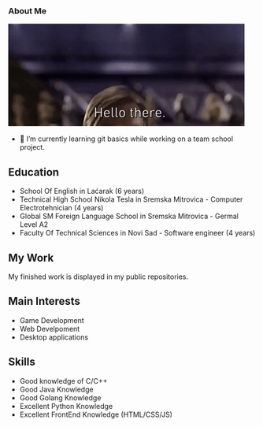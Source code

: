 ### About Me
![](https://github.com/nebojsavuga/nebojsavuga/blob/main/gifs/hello_there.gif)

- 🌱 I’m currently learning git basics while working on a team school project.

## Education

- School Of English in Laćarak (6 years)
- Technical High School Nikola Tesla in Sremska Mitrovica - Computer Electrotehnician (4 years)
- Global SM Foreign Language School in Sremska Mitrovica - Germal Level A2
- Faculty Of Technical Sciences in Novi Sad - Software engineer  (4 years)

## My Work

My finished work is displayed in my public repositories. 

## Main Interests

* Game Development
* Web Develpoment
* Desktop applications

## Skills

* Good knowledge of C/C++ 
* Good Java Knowledge
* Good Golang Knowledge
* Excellent Python Knowledge
* Excellent FrontEnd Knowledge (HTML/CSS/JS)
<!--
**nebojsavuga/nebojsavuga** is a ✨ _special_ ✨ repository because its `README.md` (this file) appears on your GitHub profile.

Here are some ideas to get you started:

- 🔭 I’m currently working on ...
- 🌱 I’m currently learning ...
- 👯 I’m looking to collaborate on ...
- 🤔 I’m looking for help with ...
- 💬 Ask me about ...
- 📫 How to reach me: ...
- 😄 Pronouns: ...
- ⚡ Fun fact: ...
-->
